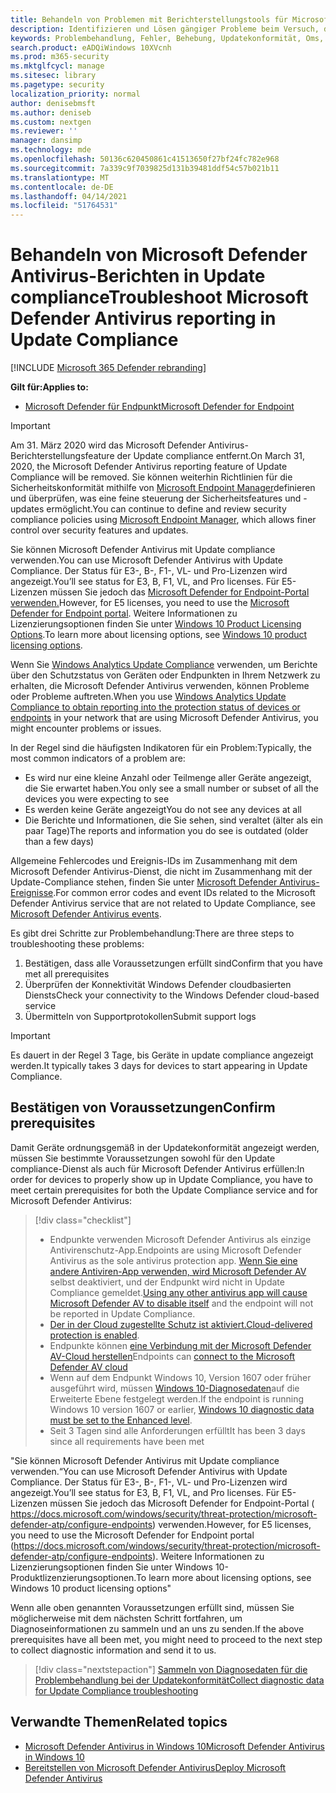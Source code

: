 ```yaml
---
title: Behandeln von Problemen mit Berichterstellungstools für Microsoft Defender AV
description: Identifizieren und Lösen gängiger Probleme beim Versuch, den Status des Microsoft Defender AV-Schutzes in Update Compliance zu melden
keywords: Problembehandlung, Fehler, Behebung, Updatekonformität, Oms, Monitor, Bericht, Microsoft Defender AV
search.product: eADQiWindows 10XVcnh
ms.prod: m365-security
ms.mktglfcycl: manage
ms.sitesec: library
ms.pagetype: security
localization_priority: normal
author: denisebmsft
ms.author: deniseb
ms.custom: nextgen
ms.reviewer: ''
manager: dansimp
ms.technology: mde
ms.openlocfilehash: 50136c620450861c41513650f27bf24fc782e968
ms.sourcegitcommit: 7a339c9f7039825d131b39481ddf54c57b021b11
ms.translationtype: MT
ms.contentlocale: de-DE
ms.lasthandoff: 04/14/2021
ms.locfileid: "51764531"
---
```

# <a name="troubleshoot-microsoft-defender-antivirus-reporting-in-update-compliance"></a><span data-ttu-id="eb4b8-104">Behandeln von Microsoft Defender Antivirus-Berichten in Update compliance</span><span class="sxs-lookup"><span data-stu-id="eb4b8-104">Troubleshoot Microsoft Defender Antivirus reporting in Update Compliance</span></span>

[!INCLUDE [Microsoft 365 Defender rebranding](../../includes/microsoft-defender.md)]


<span data-ttu-id="eb4b8-105">**Gilt für:**</span><span class="sxs-lookup"><span data-stu-id="eb4b8-105">**Applies to:**</span></span>

- [<span data-ttu-id="eb4b8-106">Microsoft Defender für Endpunkt</span><span class="sxs-lookup"><span data-stu-id="eb4b8-106">Microsoft Defender for Endpoint</span></span>](/microsoft-365/security/defender-endpoint/)

> [!IMPORTANT]
> <span data-ttu-id="eb4b8-107">Am 31. März 2020 wird das Microsoft Defender Antivirus-Berichterstellungsfeature der Update compliance entfernt.</span><span class="sxs-lookup"><span data-stu-id="eb4b8-107">On March 31, 2020, the Microsoft Defender Antivirus reporting feature of Update Compliance will be removed.</span></span> <span data-ttu-id="eb4b8-108">Sie können weiterhin Richtlinien für die Sicherheitskonformität mithilfe von [Microsoft Endpoint Manager](https://www.microsoft.com/microsoft-365/microsoft-endpoint-manager)definieren und überprüfen, was eine feine steuerung der Sicherheitsfeatures und -updates ermöglicht.</span><span class="sxs-lookup"><span data-stu-id="eb4b8-108">You can continue to define and review security compliance policies using [Microsoft Endpoint Manager](https://www.microsoft.com/microsoft-365/microsoft-endpoint-manager), which allows finer control over security features and updates.</span></span>

<span data-ttu-id="eb4b8-109">Sie können Microsoft Defender Antivirus mit Update compliance verwenden.</span><span class="sxs-lookup"><span data-stu-id="eb4b8-109">You can use Microsoft Defender Antivirus with Update Compliance.</span></span> <span data-ttu-id="eb4b8-110">Der Status für E3-, B-, F1-, VL- und Pro-Lizenzen wird angezeigt.</span><span class="sxs-lookup"><span data-stu-id="eb4b8-110">You’ll see status for E3, B, F1, VL, and Pro licenses.</span></span> <span data-ttu-id="eb4b8-111">Für E5-Lizenzen müssen Sie jedoch das [Microsoft Defender for Endpoint-Portal verwenden.](/windows/security/threat-protection/microsoft-defender-atp/configure-endpoints)</span><span class="sxs-lookup"><span data-stu-id="eb4b8-111">However, for E5 licenses, you need to use the [Microsoft Defender for Endpoint portal](/windows/security/threat-protection/microsoft-defender-atp/configure-endpoints).</span></span> <span data-ttu-id="eb4b8-112">Weitere Informationen zu Lizenzierungsoptionen finden Sie unter [Windows 10 Product Licensing Options](https://www.microsoft.com/licensing/product-licensing/windows10.aspx).</span><span class="sxs-lookup"><span data-stu-id="eb4b8-112">To learn more about licensing options, see [Windows 10 product licensing options](https://www.microsoft.com/licensing/product-licensing/windows10.aspx).</span></span>

<span data-ttu-id="eb4b8-113">Wenn Sie [Windows Analytics Update Compliance](/windows/deployment/update/update-compliance-using#wdav-assessment) verwenden, um Berichte über den Schutzstatus von Geräten oder Endpunkten in Ihrem Netzwerk zu erhalten, die Microsoft Defender Antivirus verwenden, können Probleme oder Probleme auftreten.</span><span class="sxs-lookup"><span data-stu-id="eb4b8-113">When you use [Windows Analytics Update Compliance to obtain reporting into the protection status of devices or endpoints](/windows/deployment/update/update-compliance-using#wdav-assessment) in your network that are using Microsoft Defender Antivirus, you might encounter problems or issues.</span></span>

<span data-ttu-id="eb4b8-114">In der Regel sind die häufigsten Indikatoren für ein Problem:</span><span class="sxs-lookup"><span data-stu-id="eb4b8-114">Typically, the most common indicators of a problem are:</span></span>
- <span data-ttu-id="eb4b8-115">Es wird nur eine kleine Anzahl oder Teilmenge aller Geräte angezeigt, die Sie erwartet haben.</span><span class="sxs-lookup"><span data-stu-id="eb4b8-115">You only see a small number or subset of all the devices you were expecting to see</span></span>
- <span data-ttu-id="eb4b8-116">Es werden keine Geräte angezeigt</span><span class="sxs-lookup"><span data-stu-id="eb4b8-116">You do not see any devices at all</span></span>
- <span data-ttu-id="eb4b8-117">Die Berichte und Informationen, die Sie sehen, sind veraltet (älter als ein paar Tage)</span><span class="sxs-lookup"><span data-stu-id="eb4b8-117">The reports and information you do see is outdated (older than a few days)</span></span>

<span data-ttu-id="eb4b8-118">Allgemeine Fehlercodes und Ereignis-IDs im Zusammenhang mit dem Microsoft Defender Antivirus-Dienst, die nicht im Zusammenhang mit der Update-Compliance stehen, finden Sie unter [Microsoft Defender Antivirus-Ereignisse](troubleshoot-microsoft-defender-antivirus.md).</span><span class="sxs-lookup"><span data-stu-id="eb4b8-118">For common error codes and event IDs related to the Microsoft Defender Antivirus service that are not related to Update Compliance, see [Microsoft Defender Antivirus events](troubleshoot-microsoft-defender-antivirus.md).</span></span> 

<span data-ttu-id="eb4b8-119">Es gibt drei Schritte zur Problembehandlung:</span><span class="sxs-lookup"><span data-stu-id="eb4b8-119">There are three steps to troubleshooting these problems:</span></span>

1. <span data-ttu-id="eb4b8-120">Bestätigen, dass alle Voraussetzungen erfüllt sind</span><span class="sxs-lookup"><span data-stu-id="eb4b8-120">Confirm that you have met all prerequisites</span></span>
2. <span data-ttu-id="eb4b8-121">Überprüfen der Konnektivität Windows Defender cloudbasierten Diensts</span><span class="sxs-lookup"><span data-stu-id="eb4b8-121">Check your connectivity to the Windows Defender cloud-based service</span></span>
3. <span data-ttu-id="eb4b8-122">Übermitteln von Supportprotokollen</span><span class="sxs-lookup"><span data-stu-id="eb4b8-122">Submit support logs</span></span>

>[!IMPORTANT]
><span data-ttu-id="eb4b8-123">Es dauert in der Regel 3 Tage, bis Geräte in update compliance angezeigt werden.</span><span class="sxs-lookup"><span data-stu-id="eb4b8-123">It typically takes 3 days for devices to start appearing in Update Compliance.</span></span>


## <a name="confirm-prerequisites"></a><span data-ttu-id="eb4b8-124">Bestätigen von Voraussetzungen</span><span class="sxs-lookup"><span data-stu-id="eb4b8-124">Confirm prerequisites</span></span>

<span data-ttu-id="eb4b8-125">Damit Geräte ordnungsgemäß in der Updatekonformität angezeigt werden, müssen Sie bestimmte Voraussetzungen sowohl für den Update compliance-Dienst als auch für Microsoft Defender Antivirus erfüllen:</span><span class="sxs-lookup"><span data-stu-id="eb4b8-125">In order for devices to properly show up in Update Compliance, you have to meet certain prerequisites for both the Update Compliance service and for Microsoft Defender Antivirus:</span></span>

>[!div class="checklist"]
>- <span data-ttu-id="eb4b8-126">Endpunkte verwenden Microsoft Defender Antivirus als einzige Antivirenschutz-App.</span><span class="sxs-lookup"><span data-stu-id="eb4b8-126">Endpoints are using Microsoft Defender Antivirus as the sole antivirus protection app.</span></span> <span data-ttu-id="eb4b8-127">[Wenn Sie eine andere Antiviren-App verwenden, wird Microsoft Defender AV](microsoft-defender-antivirus-compatibility.md) selbst deaktiviert, und der Endpunkt wird nicht in Update Compliance gemeldet.</span><span class="sxs-lookup"><span data-stu-id="eb4b8-127">[Using any other antivirus app will cause Microsoft Defender AV to disable itself](microsoft-defender-antivirus-compatibility.md) and the endpoint will not be reported in Update Compliance.</span></span>
> - <span data-ttu-id="eb4b8-128">[Der in der Cloud zugestellte Schutz ist aktiviert.](enable-cloud-protection-microsoft-defender-antivirus.md)</span><span class="sxs-lookup"><span data-stu-id="eb4b8-128">[Cloud-delivered protection is enabled](enable-cloud-protection-microsoft-defender-antivirus.md).</span></span>
> - <span data-ttu-id="eb4b8-129">Endpunkte können [eine Verbindung mit der Microsoft Defender AV-Cloud herstellen](configure-network-connections-microsoft-defender-antivirus.md#validate-connections-between-your-network-and-the-cloud)</span><span class="sxs-lookup"><span data-stu-id="eb4b8-129">Endpoints can [connect to the Microsoft Defender AV cloud](configure-network-connections-microsoft-defender-antivirus.md#validate-connections-between-your-network-and-the-cloud)</span></span>
> - <span data-ttu-id="eb4b8-130">Wenn auf dem Endpunkt Windows 10, Version 1607 oder früher ausgeführt wird, müssen [Windows 10-Diagnosedaten](/windows/configuration/configure-windows-diagnostic-data-in-your-organization#enhanced-level)auf die Erweiterte Ebene festgelegt werden.</span><span class="sxs-lookup"><span data-stu-id="eb4b8-130">If the endpoint is running Windows 10 version 1607 or earlier, [Windows 10 diagnostic data must be set to the Enhanced level](/windows/configuration/configure-windows-diagnostic-data-in-your-organization#enhanced-level).</span></span>
> - <span data-ttu-id="eb4b8-131">Seit 3 Tagen sind alle Anforderungen erfüllt</span><span class="sxs-lookup"><span data-stu-id="eb4b8-131">It has been 3 days since all requirements have been met</span></span>

<span data-ttu-id="eb4b8-132">"Sie können Microsoft Defender Antivirus mit Update compliance verwenden.</span><span class="sxs-lookup"><span data-stu-id="eb4b8-132">“You can use Microsoft Defender Antivirus with Update Compliance.</span></span> <span data-ttu-id="eb4b8-133">Der Status für E3-, B-, F1-, VL- und Pro-Lizenzen wird angezeigt.</span><span class="sxs-lookup"><span data-stu-id="eb4b8-133">You’ll see status for E3, B, F1, VL, and Pro licenses.</span></span> <span data-ttu-id="eb4b8-134">Für E5-Lizenzen müssen Sie jedoch das Microsoft Defender for Endpoint-Portal ( https://docs.microsoft.com/windows/security/threat-protection/microsoft-defender-atp/configure-endpoints) verwenden.</span><span class="sxs-lookup"><span data-stu-id="eb4b8-134">However, for E5 licenses, you need to use the Microsoft Defender for Endpoint portal (https://docs.microsoft.com/windows/security/threat-protection/microsoft-defender-atp/configure-endpoints).</span></span> <span data-ttu-id="eb4b8-135">Weitere Informationen zu Lizenzierungsoptionen finden Sie unter Windows 10-Produktlizenzierungsoptionen.</span><span class="sxs-lookup"><span data-stu-id="eb4b8-135">To learn more about licensing options, see Windows 10 product licensing options"</span></span>

<span data-ttu-id="eb4b8-136">Wenn alle oben genannten Voraussetzungen erfüllt sind, müssen Sie möglicherweise mit dem nächsten Schritt fortfahren, um Diagnoseinformationen zu sammeln und an uns zu senden.</span><span class="sxs-lookup"><span data-stu-id="eb4b8-136">If the above prerequisites have all been met, you might need to proceed to the next step to collect diagnostic information and send it to us.</span></span>

> [!div class="nextstepaction"]
> [<span data-ttu-id="eb4b8-137">Sammeln von Diagnosedaten für die Problembehandlung bei der Updatekonformität</span><span class="sxs-lookup"><span data-stu-id="eb4b8-137">Collect diagnostic data for Update Compliance troubleshooting</span></span>](collect-diagnostic-data.md)  

## <a name="related-topics"></a><span data-ttu-id="eb4b8-138">Verwandte Themen</span><span class="sxs-lookup"><span data-stu-id="eb4b8-138">Related topics</span></span>

- [<span data-ttu-id="eb4b8-139">Microsoft Defender Antivirus in Windows 10</span><span class="sxs-lookup"><span data-stu-id="eb4b8-139">Microsoft Defender Antivirus in Windows 10</span></span>](microsoft-defender-antivirus-in-windows-10.md)
- [<span data-ttu-id="eb4b8-140">Bereitstellen von Microsoft Defender Antivirus</span><span class="sxs-lookup"><span data-stu-id="eb4b8-140">Deploy Microsoft Defender Antivirus</span></span>](deploy-manage-report-microsoft-defender-antivirus.md)